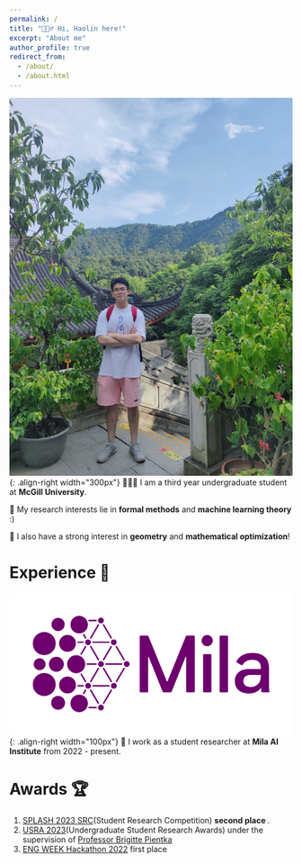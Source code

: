 ```yaml
---
permalink: /
title: "🙋🏻‍♂️ Hi, Haolin here!"
excerpt: "About me"
author_profile: true
redirect_from: 
  - /about/
  - /about.html
---
```


![shangtianzhu](/images/shangtianzhu.jpg){: .align-right width="300px"}
👨🏻‍💻 I am a third year undergraduate student at **McGill University**.

📝 My research interests lie in **formal methods** and **machine learning theory** :)

🧮 I also have a strong interest in **geometry** and **mathematical optimization**!

# Experience 📖

![mila](/images/Logo_Mila_horizontal.png){: .align-right width="100px"}
🔬 I work as a student researcher at **Mila AI Institute** from 2022 - present.

# Awards 🏆
1.  [SPLASH 2023 SRC](https://2023.splashcon.org/track/splash-2023-SRC?plenary=Hide%20plenary%20sessions)(Student Research Competition) <strong> second place </strong>.
2.  [USRA 2023](https://www.mcgill.ca/science/research/undergraduate-research/nserc)(Undergraduate Student Research Awards) under the supervision of [Professor Brigitte Pientka](https://www.cs.mcgill.ca/~bpientka/)
3. [ENG WEEK Hackathon 2022](https://engweek.ca/) first place